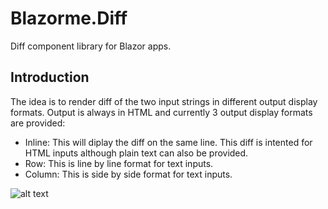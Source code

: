 # Blazorme.Diff

Diff component library for Blazor apps. 

## Introduction
The idea is to render diff of the two input strings in different output display formats. Output is always in HTML and currently 3 output display formats are provided:
* Inline: This will diplay the diff on the same line. This diff is intented for HTML inputs although plain text can also be provided.
* Row: This is line by line format for text inputs.
* Column: This is side by side format for text inputs.

![alt text](https://github.com/melihercan/gifs/blob/master/Diff.gif)

